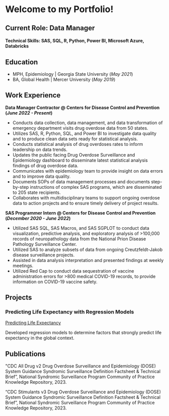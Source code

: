 # Welcome to my Portfolio!

## Current Role: Data Manager

#### Technical Skills: SAS, SQL, R, Python, Power BI, Microsoft Azure, Databricks

## Education
- MPH, Epidemiology | Georgia State University (_May 2021_)								       		
- BA, Global Health	| Mercer University (_May 2019_)	 			        		

## Work Experience
**Data Manager Contractor @ Centers for Disease Control and Prevention (_June 2022 - Present_)**	
- Conducts data collection, data management, and data transformation of emergency department visits drug overdose data from 50 states.
- Utilizes SAS, R, Python, SQL, and Power BI to investigate data quality and to produce clean data sets ready for statistical analysis.
- Conducts statistical analysis of drug overdoses rates to inform leadership on data trends.
- Updates the public facing Drug Overdose Surveillance and Epidemiology dashboard to disseminate latest statistical analysis findings of drug overdose data.
- Communicates with epidemiology team to provide insight on data errors and to improve data quality.
- Documents SOPs of data management processes and documents step-by-step instructions of complex SAS programs, which are disseminated to 205 state recipients.
- Collaborates with multidisciplinary teams to support ongoing overdose data to action projects and to ensure timely delivery of project results.


**SAS Programmer Intern @ Centers for Disease Control and Prevention (_December 2020 - June 2022_)**
- Utilized SAS SQL, SAS Macros, and SAS SGPLOT to conduct data visualization, predictive analysis, and exploratory analysis of  >100,000 records of neuropathology data from the National Prion Disease Pathology Surveillance Center.
- Utilized SAS to analyze subsets of data from ongoing Creutzfeldt-Jakob disease surveillance projects.
- Assisted in data analysis interpretation and presented findings at weekly meetings.
- Utilized Red Cap to conduct data sequestration of vaccine administration errors for >800 medical COVID-19 records, to provide information on COVID-19 vaccine safety.


## Projects
### Predicting Life Expectancy with Regression Models
[Predicting Life Expectancy](https://github.com/ANMVI/GA-final-project)

Developed regression models to determine factors that strongly predict life expectancy in the global context.

## Publications
"CDC All Drug v2 Drug Overdose Surveillance and Epidemiology (DOSE) System Guidance Syndromic Surveillance Definition Factsheet & Technical Brief”, National Syndromic Surveillance Program Community of Practice Knowledge Repository, 2023.

“CDC Stimulants v3 Drug Overdose Surveillance and Epidemiology (DOSE) System Guidance Syndromic Surveillance Definition Factsheet & Technical Brief”, National Syndromic Surveillance Program Community of Practice Knowledge Repository, 2023.
